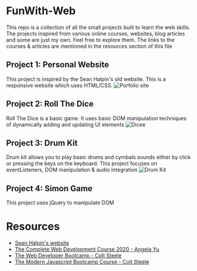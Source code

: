 # FunWith-Web
This repo is a collection of all the small projects built to learn the web skills. The projects inspired from various online courses, websites, blog articles and some are just my own. Feel free to explore them. The links to the courses & articles are mentioned in the resources section of this file

## Project 1: Personal Website
This project is inspired by the Sean Halpin's old website. This is a responsive website which uses HTML/CSS.
![Porfolio site][Site]

## Project 2: Roll The Dice
Roll The Dice is a basic game. It uses basic DOM manipulation techniques of dynamically adding and updating UI elements
![Dicee][Die]

## Project 3: Drum Kit
Drum kit allows you to play basic drums and cymbals sounds either by click or pressing the keys on the keyboard. This project focuses on eventListeners, DOM manipulation & audio integration
![Drum Kit][Drums]

## Project 4: Simon Game
This project uses jQuery to manipulate DOM 

# Resources

* [Sean Halpin's website](https://www.seanhalpin.design)
* [The Complete Web Development Course 2020 - Angela Yu](https://www.appbrewery.co/p/the-complete-web-development-course)
* [The Web Developer Bootcamp - Colt Steele](https://www.udemy.com/course/the-web-developer-bootcamp/)
* [The Modern Javascript Bootcamp Course - Colt Steele](https://www.udemy.com/course/javascript-beginners-complete-tutorial/)

<!-- links -->
[Site]: https://github.com/
[Die]: https://github.com/
[Drums]: https://github.com/

